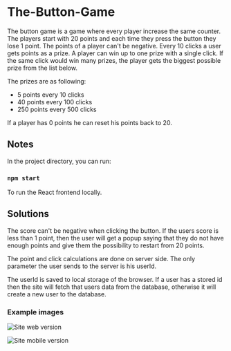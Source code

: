 # The-Button-Game

The button game is a game where every player increase the same counter. The players start with 20 points and each time they press the button they lose 1 point. The points of a player can't be negative. Every 10 clicks a user gets points as a prize. A player can win up to one prize with a single click. If the same click would win many prizes, the player gets the biggest possible prize from the list below.

The prizes are as following:
* 5 points every 10 clicks
* 40 points every 100 clicks
* 250 points every 500 clicks

If a player has 0 points he can reset his points back to 20.

## Notes

In the project directory, you can run:

### `npm start`

To run the React frontend locally.

## Solutions

The score can't be negative when clicking the button. If the users score is less than 1 point, then the user will get a popup saying that they do not have enough points and give them the possibility to restart from 20 points.

The point and click calculations are done on server side. The only parameter the user sends to the server is his userId. 

The userId is saved to local storage of the browser. If a user has a stored id then the site will fetch that users data from the database, otherwise it will create a new user to the database.

### Example images

![Site web version](https://github.com/harjunpnik/The-Button-Game/tree/master/design/web.JPG)

![Site mobile version](https://github.com/harjunpnik/The-Button-Game/tree/master/design/mobile.JPG)